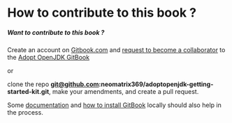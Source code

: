 # How to contribute to this book ?

##### Want to contribute to this book ?

Create an account on [Gitbook.com](http://www.gitbook.com/login) and [request to become a collaborator](https://www.gitbook.com/book/neomatrix369/adoptopenjdk-getting-started-kit/contact) to the [Adopt OpenJDK GitBook](http://neomatrix369.gitbooks.io/adoptopenjdk-getting-started-kit/)

or 

clone the repo **git@github.com:neomatrix369/adoptopenjdk-getting-started-kit.git**, make your amendments, and create a pull request.

Some [documentation](http://help.gitbook.com/) and [how to install GitBook](https://github.com/GitbookIO/gitbook) locally should also help in the process.
